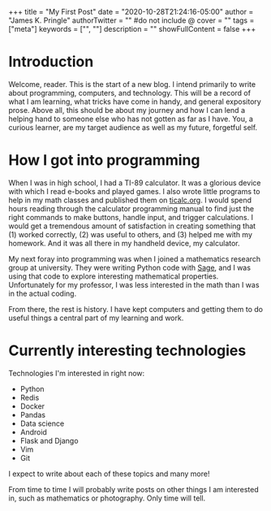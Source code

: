 +++
title = "My First Post"
date = "2020-10-28T21:24:16-05:00"
author = "James K. Pringle"
authorTwitter = "" #do not include @
cover = ""
tags = ["meta"]
keywords = ["", ""]
description = ""
showFullContent = false
+++

# Introduction

Welcome, reader. This is the start of a new blog. I intend primarily to write about programming, computers, and
technology. This will be a record of what I am learning, what tricks have come in handy, and general expository prose.
Above all, this should be about my journey and how I can lend a helping hand to someone else who has not gotten as far
as I have. You, a curious learner, are my target audience as well as my future, forgetful self.

# How I got into programming

When I was in high school, I had a TI-89 calculator. It was a glorious device with which I read e-books and played
games. I also wrote little programs to help in my math classes and published them on
[ticalc.org](https://www.ticalc.org/). I would spend hours reading through the calculator programming manual to find
just the right commands to make buttons, handle input, and trigger calculations. I would get a tremendous amount of
satisfaction in creating something that (1) worked correctly, (2) was useful to others, and (3) helped me with my
homework. And it was all there in my handheld device, my calculator.

My next foray into programming was when I joined a mathematics research group at university. They were writing Python
code with [Sage](https://www.sagemath.org/), and I was using that code to explore interesting mathematical properties.
Unfortunately for my professor, I was less interested in the math than I was in the actual coding.

From there, the rest is history. I have kept computers and getting them to do useful things a central part of my
learning and work.

# Currently interesting technologies

Technologies I'm interested in right now:

- Python
- Redis
- Docker
- Pandas
- Data science
- Android
- Flask and Django
- Vim
- Git

I expect to write about each of these topics and many more!

From time to time I will probably write posts on other things I am interested in, such as mathematics or photography.
Only time will tell.

